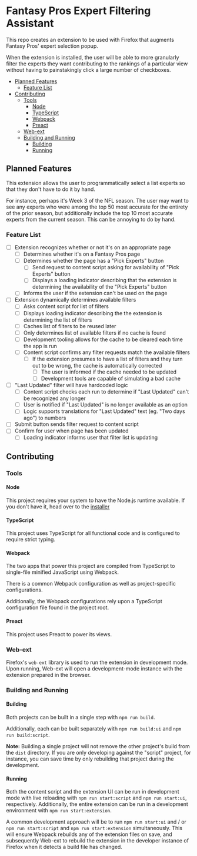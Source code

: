 # Fantasy Pros Expert Filtering Assistant

This repo creates an extension to be used with Firefox that augments Fantasy Pros' expert selection popup.

When the extension is installed, the user will be able to more granularly filter the experts they want contributing
to the rankings of a particular view without having to painstakingly click a large number of checkboxes.

- [Planned Features](#planned-features)
  - [Feature List](#feature-list)
- [Contributing](#contributing)
  - [Tools](#tools)
    - [Node](#node)
    - [TypeScript](#typescript)
    - [Webpack](#webpack)
    - [Preact](#preact)
  - [Web-ext](#web-ext)
  - [Building and Running](#building-and-running)
    - [Building](#building)
    - [Running](#running)

## Planned Features

This extension allows the user to programmatically select a list experts so that they don't have to do it by hand.

For instance, perhaps it's Week 3 of the NFL season. The user may want to see any experts who were among the top 50 most accurate
for the entirety of the prior season, but additionally include the top 10 most accurate experts from the current season. This
can be annoying to do by hand.

### Feature List

- [ ] Extension recognizes whether or not it's on an appropriate page
  - [ ] Determines whether it's on a Fantasy Pros page
  - [ ] Determines whether the page has a "Pick Experts" button
    - [ ] Send request to content script asking for availability of "Pick Experts" button
    - [ ] Displays a loading indicator describing that the extension is determining the availability of the "Pick Experts" button
  - [ ] Informs the user if the extension can't be used on the page
- [ ] Extension dynamically determines available filters
  - [ ] Asks content script for list of filters
  - [ ] Displays loading indicator describing the the extension is determining the list of filters
  - [ ] Caches list of filters to be reused later
  - [ ] Only determines list of available filters if no cache is found
  - [ ] Development tooling allows for the cache to be cleared each time the app is run
  - [ ] Content script confirms any filter requests match the available filters
    - [ ] If the extension presumes to have a list of filters and they turn out to be wrong, the cache is automatically corrected
      - [ ] The user is informed if the cache needed to be updated
      - [ ] Development tools are capable of simulating a bad cache
- [ ] "Last Updated" filter will have hardcoded logic
  - [ ] Content script checks each run to determine if "Last Updated" can't be recognized any longer
  - [ ] User is notified if "Last Updated" is no longer available as an option
  - [ ] Logic supports translations for "Last Updated" text (eg. "Two days ago") to numbers
- [ ] Submit button sends filter request to content script
- [ ] Confirm for user when page has been updated
  - [ ] Loading indicator informs user that filter list is updating

## Contributing

### Tools

#### Node

This project requires your system to have the Node.js runtime available. If you don't have it, head over to the [installer](https://nodejs.org/en/)

#### TypeScript

This project uses TypeScript for all functional code and is configured to require strict typing.

#### Webpack

The two apps that power this project are compiled from TypeScript to single-file minified JavaScript using Webpack.

There is a common Webpack configuration as well as project-specific configurations.

Additionally, the Webpack configurations rely upon a TypeScript configuration file found in the project root.

#### Preact

This project uses Preact to power its views.

### Web-ext

Firefox's `web-ext` library is used to run the extension in development mode. Upon running, Web-ext will open a development-mode instance with the extension prepared in the browser.

### Building and Running

#### Building

Both projects can be built in a single step with `npm run build`.

Additionally, each can be built separately with `npm run build:ui` and `npm run build:script`.

**Note:** Building a single project will not remove the other project's build from the `dist` directory. If you are only developing against the "script" project, for instance, you can save time by only rebuilding that project during the development.

#### Running

Both the content script and the extension UI can be run in development mode with live reloading with `npm run start:script` and `npm run start:ui`, respectively. Additionally, the entire extension can be run in a development environment with `npm run start:extension`.

A common development approach will be to run `npm run start:ui` and / or `npm run start:script` and `npm run start:extension` simultaneously. This will ensure Webpack rebuilds any of the
extension files on save, and subsequently Web-ext to rebuild the extension in the developer instance of Firefox when it detects a build file has changed.
